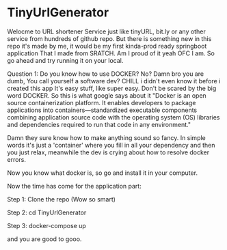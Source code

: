# TinyUrlGenerator
Welocme to URL shortener Service just like tinyURL, bit.ly or any other service from hundreds of github repo. But there is something new in this repo it's
made by me, it would be my first kinda-prod ready springboot application That I made from SRATCH. Am I proud of it yeah OFC I am. So go ahead and try running it on your local. 

Question 1: Do you know how to use DOCKER? No? Damn bro you are dumb, You call yourself a software dev? CHILL i didn't even know it before i created this app
It's easy stuff, like super easy. Don't be scared by the big word DOCKER. So this is what google says about it "Docker is an open source containerization platform. 
It enables developers to package applications into containers—standardized executable components combining application source code with the operating system (OS) libraries and dependencies required to run that code in any environment." 

Damn they sure know how to make anything sound so fancy. In simple words it's just a 'container' where you fill in all your dependency and then you just relax, meanwhile the dev is crying about how to resolve docker errors. 

Now you know what docker is, so go and install it in your computer.

Now the time has come for the application part: 

Step 1: Clone the repo (Wow so smart)

Step 2: cd TinyUrlGenerator

Step 3: docker-compose up 

and you are good to gooo.
